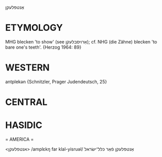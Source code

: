 אַנטפּלעקן

ETYMOLOGY
===========
MHG blecken 'to show' (see אַרויסבלעקן); cf. NHG (die Zähne) blecken 'to bare one's teeth'.
{Herzog 1964: 89}

WESTERN
========

antplekən  {Schnitzler, Prager Judendeutsch, 25}

CENTRAL
========

HASIDIC
=======
= AMERICA = 

<אנטפלעקן>
/amplɛkŋ far klal-yisruəl/ אַנטפּלעקן פֿאַר כּלל־ישׂראל